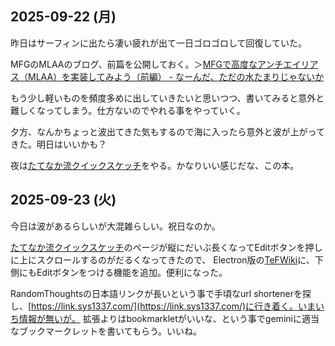 ## 2025-09-22 (月)

昨日はサーフィンに出たら凄い疲れが出て一日ゴロゴロして回復していた。

MFGのMLAAのブログ、前篇を公開しておく。＞[MFGで高度なアンチエイリアス（MLAA）を実装してみよう（前編） - なーんだ、ただの水たまりじゃないか](https://karino2.github.io/2025/09/22/MLAA_on_MFG_part1.html)

もう少し軽いものを頻度多めに出していきたいと思いつつ、書いてみると意外と難しくなってしまう。仕方ないのでやれる事をやっていく。

夕方、なんかちょっと波出てきた気もするので海に入ったら意外と波が上がってきた。明日はいいかも？

夜は[たてなか流クイックスケッチ](%E3%81%9F%E3%81%A6%E3%81%AA%E3%81%8B%E6%B5%81%E3%82%AF%E3%82%A4%E3%83%83%E3%82%AF%E3%82%B9%E3%82%B1%E3%83%83%E3%83%81)をやる。かなりいい感じだな、この本。

## 2025-09-23 (火)

今日は波があるらしいが大混雑らしい。祝日なのか。

[たてなか流クイックスケッチ](%E3%81%9F%E3%81%A6%E3%81%AA%E3%81%8B%E6%B5%81%E3%82%AF%E3%82%A4%E3%83%83%E3%82%AF%E3%82%B9%E3%82%B1%E3%83%83%E3%83%81)のページが縦にだいぶ長くなってEditボタンを押しに上にスクロールするのがだるくなってきたので、
Electron版の[TeFWiki](TeFWiki)に、下側にもEditボタンをつける機能を追加。便利になった。

RandomThoughtsの日本語リンクが長いという事で手頃なurl shortenerを探し、[https://link.sys1337.com/](https://link.sys1337.com/)に行き着く。いまいち情報が無いが。
拡張よりはbookmarkletがいいな、という事でgeminiに適当なブックマークレットを書いてもらう。いいね。